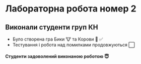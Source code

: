# Лабораторна робота номер 2
## Виконали студенти груп КН
* Було створена гра Бики :cow: та Корови :cow2: :white_check_mark:
* Тестування і робота над помилками продовжуються :white_large_square:

#### Студенти задоволений виконаною роботою :innocent:
